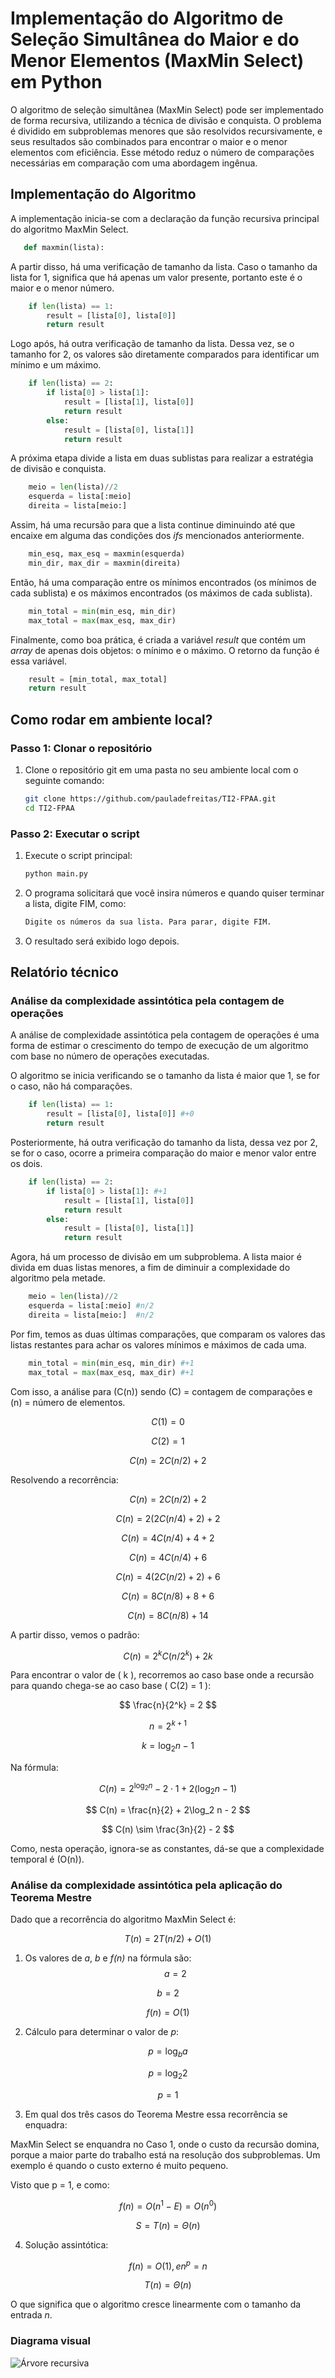 # Implementação do Algoritmo de Seleção Simultânea do Maior e do Menor Elementos (MaxMin Select) em Python

O algoritmo de seleção simultânea (MaxMin Select) pode ser implementado de forma recursiva, utilizando a técnica de divisão e conquista. O problema é dividido em subproblemas menores que são resolvidos recursivamente, e seus resultados são combinados para encontrar o maior e o menor elementos com eficiência. Esse método reduz o número de comparações necessárias em comparação com uma abordagem ingênua.

## Implementação do Algoritmo

A implementação inicia-se com a declaração da função recursiva principal do algoritmo MaxMin Select.

```python
   def maxmin(lista):
```

A partir disso, há uma verificação de tamanho da lista. Caso o tamanho da lista for 1, significa que há apenas um valor presente, portanto este é o maior e o menor número.

```python
    if len(lista) == 1:
        result = [lista[0], lista[0]]
        return result
```

Logo após, há outra verificação de tamanho da lista. Dessa vez, se o tamanho for 2, os valores são diretamente comparados para identificar um mínimo e um máximo.

```python
    if len(lista) == 2:
        if lista[0] > lista[1]:
            result = [lista[1], lista[0]]
            return result
        else:
            result = [lista[0], lista[1]]
            return result
```

A próxima etapa divide a lista em duas sublistas para realizar a estratégia de divisão e conquista.

```python
    meio = len(lista)//2
    esquerda = lista[:meio]
    direita = lista[meio:]
```

Assim, há uma recursão para que a lista continue diminuindo até que encaixe em alguma das condições dos _ifs_ mencionados anteriormente.

```python
    min_esq, max_esq = maxmin(esquerda)
    min_dir, max_dir = maxmin(direita)
```

Então, há uma comparação entre os mínimos encontrados (os mínimos de cada sublista) e os máximos encontrados (os máximos de cada sublista).

```python
    min_total = min(min_esq, min_dir)
    max_total = max(max_esq, max_dir)
```

Finalmente, como boa prática, é criada a variável _result_ que contém um _array_ de apenas dois objetos: o mínimo e o máximo. O retorno da função é essa variável.

```python
    result = [min_total, max_total]
    return result
```

## Como rodar em ambiente local?

### Passo 1: Clonar o repositório

1. Clone o repositório git em uma pasta no seu ambiente local com o seguinte comando:

   ```bash
   git clone https://github.com/pauladefreitas/TI2-FPAA.git
   cd TI2-FPAA
   ```

### Passo 2: Executar o script

1. Execute o script principal:

   ```bash
   python main.py
   ```

2. O programa solicitará que você insira números e quando quiser terminar a lista, digite FIM, como:

   ```bash
   Digite os números da sua lista. Para parar, digite FIM.
   ```

3. O resultado será exibido logo depois.

## Relatório técnico

### Análise da complexidade assintótica pela contagem de operações

A análise de complexidade assintótica pela contagem de operações é uma forma de estimar o crescimento do tempo de execução de um algoritmo com base no número de operações executadas.

O algoritmo se inicia verificando se o tamanho da lista é maior que 1, se for o caso, não há comparações.

```python
    if len(lista) == 1:
        result = [lista[0], lista[0]] #+0
        return result
```

Posteriormente, há outra verificação do tamanho da lista, dessa vez por 2, se for o caso, ocorre a primeira comparação do maior e menor valor entre os dois.

```python
    if len(lista) == 2:
        if lista[0] > lista[1]: #+1
            result = [lista[1], lista[0]]
            return result
        else:
            result = [lista[0], lista[1]]
            return result
```

Agora, há um processo de divisão em um subproblema. A lista maior é divida em duas listas menores, a fim de diminuir a complexidade do algoritmo pela metade.

```python
    meio = len(lista)//2
    esquerda = lista[:meio] #n/2
    direita = lista[meio:]  #n/2
```

Por fim, temos as duas últimas comparações, que comparam os valores das listas restantes para achar os valores mínimos e máximos de cada uma.

```python
    min_total = min(min_esq, min_dir) #+1
    max_total = max(max_esq, max_dir) #+1
```

Com isso, a análise para \(C(n)\) sendo \(C\) = contagem de comparações e \(n\) = número de elementos.

$$
C(1) = 0
$$

$$
C(2) = 1
$$

$$
C(n) = 2C(n/2) + 2
$$

Resolvendo a recorrência:

$$
C(n) = 2C(n/2) + 2
$$

$$
C(n) = 2(2C(n/4) + 2) + 2
$$

$$
C(n) = 4C(n/4) + 4 + 2
$$

$$
C(n) = 4C(n/4) + 6
$$

$$
C(n) = 4(2C(n/2) + 2) + 6
$$

$$
C(n) = 8C(n/8) + 8 + 6
$$

$$
C(n) = 8C(n/8) + 14
$$

A partir disso, vemos o padrão:

$$
C(n) = 2^kC(n/2^k) + 2k
$$

Para encontrar o valor de \( k \), recorremos ao caso base onde a recursão para quando chega-se ao caso base \( C(2) = 1 \):

$$
\frac{n}{2^k} = 2
$$

$$
n = 2^{k+1}
$$

$$
k = \log_2 n - 1
$$

Na fórmula:

$$
C(n) = 2^{\log_2 n} - 2 \cdot 1 + 2(\log_2 n - 1)
$$

$$
C(n) = \frac{n}{2} + 2\log_2 n - 2
$$

$$
C(n) \sim \frac{3n}{2} - 2
$$

Como, nesta operação, ignora-se as constantes, dá-se que a complexidade temporal é \(O(n)\).

### Análise da complexidade assintótica pela aplicação do Teorema Mestre

Dado que a recorrência do algoritmo MaxMin Select é:

$$
T(n) = 2T (n/2) + O(1)
$$

1. Os valores de _a_, _b_ e _f(n)_ na fórmula são:
   $$
   a = 2
   $$

$$
b = 2
$$

$$
f(n) = O(1)
$$

2. Cálculo para determinar o valor de _p_:

$$
p = \log_b a
$$

$$
p = \log_2 2
$$

$$
p = 1
$$

3. Em qual dos três casos do Teorema Mestre essa recorrência se enquadra:

MaxMin Select se enquandra no Caso 1, onde o custo da recursão domina, porque a maior parte do trabalho está na resolução dos subproblemas. Um exemplo é quando o custo externo é muito pequeno.

Visto que p = 1, e como:

$$
f(n) = O(n^1-E) = O(n^0)
$$

$$
S = T(n) = Θ(n)
$$

4. Solução assintótica:

$$
f(n) = O(1), e n^p = n
$$

$$
T(n) = Θ(n)
$$

O que significa que o algoritmo cresce linearmente com o tamanho da entrada _n_.

### Diagrama visual

![Árvore recursiva](diagrams/recursiveTree.png)
